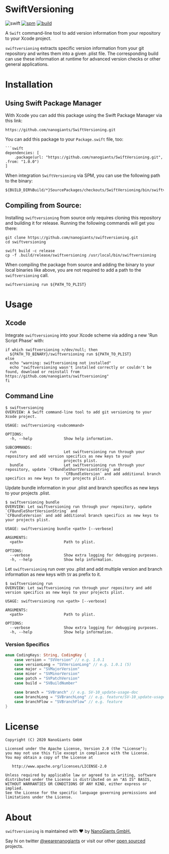 # SwiftVersioning

![swift](https://img.shields.io/badge/Swift-5.2-F16D39.svg?style=flat)
[![spm](https://img.shields.io/badge/Supports-_Swift_Package_Manager-F16D39.svg?style=flat)](https://swift.org/package-manager/)
[![build](https://github.com/nanogiants/SwiftVersioning/workflows/build/badge.svg)](https://github.com/nanogiants/SwiftVersioning/actions)

A `Swift` command-line tool to add version information from your repository to your Xcode project.

`swiftversioning` extracts specific version information from your git repository and writes them into a given .plist file. The corresponding build can use these information at runtime for advanced version checks or other general applications.

# Installation

## Using Swift Package Manager

With Xcode you can add this package using the Swift Package Manager via this link:

```
https://github.com/nanogiants/SwiftVersioning.git
```

You can add this package to your `Package.swift` file, too:

```
```swift
dependencies: [
    .package(url: "https://github.com/nanogiants/SwiftVersioning.git", .from: "1.0.0")
]
```

When integration `SwiftVersioning` via SPM, you can use the following path to the binary:

```
${BUILD_DIR%Build/*}SourcePackages/checkouts/SwiftVersioning/bin/swiftversioning
```

## Compiling from Source:

Installing `swiftversioning` from source only requires cloning this repository and building it for release. Running the following commands will get you there:

```
git clone https://github.com/nanogiants/swiftversioning.git
cd swiftversioning

swift build -c release
cp -f .build/release/swiftversioning /usr/local/bin/swiftversioning
```

When compiling the package from source and adding the binary to your local binaries like above, you are not required to add a
path to the `swiftversioning` call.

```
swiftversioning run ${PATH_TO_PLIST}
```

# Usage

## Xcode

Integrate `swiftversioning` into your Xcode scheme via adding a new 'Run Script Phase' with:

```
if which swiftversioning >/dev/null; then
  ${PATH_TO_BINARY}/swiftversioning run ${PATH_TO_PLIST}
else
  echo "warning: swiftversioning not installed"
  echo "swiftversioning wasn't installed correctly or couldn't be found, download or reinstall from https://github.com/nanogiants/swiftversioning"
fi
```

## Command Line

```
$ swiftversioning
OVERVIEW: A Swift command-line tool to add git versioning to your Xcode project.

USAGE: swiftversioning <subcommand>

OPTIONS:
  -h, --help              Show help information.

SUBCOMMANDS:
  run                     Let swiftversioning run through your repository and add version specifics as new keys to your
                          projects plist.
  bundle                  Let swiftversioning run through your repository, update `CFBundleShortVersionString` and
                          `CFBundleVersion` and add additional branch specifics as new keys to your projects plist.
```

Update bundle information in your .plist and branch specifics as new keys to your projects .plist.

```
$ swiftversioning bundle
OVERVIEW: Let swiftversioning run through your repository, update `CFBundleShortVersionString` and
`CFBundleVersion` and add additional branch specifics as new keys to your projects plist.

USAGE: swiftversioning bundle <path> [--verbose]

ARGUMENTS:
  <path>                  Path to plist.

OPTIONS:
  --verbose               Show extra logging for debugging purposes.
  -h, --help              Show help information.
```

Let  `swiftversioning` run over you .plist and add multiple version and branch information as new keys with `SV` as prefix to it.

```
$ swiftversioning run
OVERVIEW: Let swiftversioning run through your repository and add version specifics as new keys to your projects plist.

USAGE: swiftversioning run <path> [--verbose]

ARGUMENTS:
  <path>                  Path to plist.

OPTIONS:
  --verbose               Show extra logging for debugging purposes.
  -h, --help              Show help information.
```

### Version Specifics

```swift
enum CodingKeys: String, CodingKey {
    case version = "SVVersion" // e.g. 1.0.1
    case versionLong = "SVVersionLong" // e.g. 1.0.1 (5)
    case major = "SVMajorVersion"
    case minor = "SVMinorVersion"
    case patch = "SVPatchVersion"
    case build = "SVBuildNumber"

    case branch = "SVBranch" // e.g. SV-10_update-usage-doc
    case branchLong = "SVBranchLong" // e.g. feature/SV-10_update-usage-doc
    case branchFlow = "SVBranchFlow" // e.g. feature
}
```

# License

```
Copyright (C) 2020 NanoGiants GmbH

Licensed under the Apache License, Version 2.0 (the "License");
you may not use this file except in compliance with the License.
You may obtain a copy of the License at

   http://www.apache.org/licenses/LICENSE-2.0

Unless required by applicable law or agreed to in writing, software
distributed under the License is distributed on an "AS IS" BASIS,
WITHOUT WARRANTIES OR CONDITIONS OF ANY KIND, either express or implied.
See the License for the specific language governing permissions and
limitations under the License.
```

# About

`swiftversioning` is maintained with :heart: by [NanoGiants GmbH.](https://www.nanogiants.de/)

Say hi on twitter [@wearenanogiants](https://twitter.com/wearenanogiants) or visit our other [open sourced](https://www.github.com/nanogiants/) projects.

